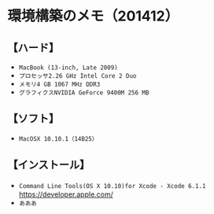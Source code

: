 
環境構築のメモ（201412）
=======================

【ハード】
----------
*	`MacBook (13-inch, Late 2009)`
*	`プロセッサ2.26 GHz Intel Core 2 Duo`
*	`メモリ4 GB 1067 MHz DDR3`
*	`グラフィクスNVIDIA GeForce 9400M 256 MB`

【ソフト】
----------
*	`MacOSX 10.10.1（14B25）`

【インストール】
----------
*	`Command Line Tools(OS X 10.10)for Xcode - Xcode 6.1.1`
　https://developer.apple.com/
*	`あああ`

